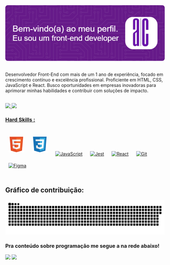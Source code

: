<div align="center">
  <img src="./banner.png" alt="Banner do perfil" />
</div>
<br>

<p>Desenvolvedor Front-End com mais de um 1 ano de experiência, focado em crescimento contínuo e excelência profissional. Proficiente em HTML, CSS, JavaScript e React. Busco oportunidades em empresas inovadoras para aprimorar minhas habilidades e contribuir com soluções de impacto.</p>

<br>
<div>
<a href="https://github.com/AndreChaibe">
<img height="180em" src="https://github-readme-stats.vercel.app/api?username=AndreChaibe&show_icons=true&theme=tokyonight&include_all_commits=true&count_private=true"/>
<img height="180em" src="https://github-readme-stats.vercel.app/api/top-langs/?username=AndreChaibe&layout=compact&langs_count=6&theme=tokyonight"/>
</div>

### Hard Skills :  
<div style="display: inline_block"><br>
<a href="https://en.wikipedia.org/wiki/HTML5" target="_blank"><img style="margin: 10px" src="https://raw.githubusercontent.com/devicons/devicon/master/icons/html5/html5-original.svg" alt="HTML5" height="50" /></a>  
<a href="https://www.w3schools.com/css/" target="_blank"><img style="margin: 10px" src="https://raw.githubusercontent.com/devicons/devicon/master/icons/css3/css3-original.svg" alt="CSS3" height="50" /></a>  
<a href="https://www.javascript.com/" target="_blank"><img style="margin: 10px" src="https://cdn.jsdelivr.net/gh/devicons/devicon@latest/icons/javascript/javascript-original.svg" alt="JavaScript" height="50" /></a>  
<a href="https://www.jestjs.io/" target="_blank"><img style="margin: 10px" src="https://cdn.jsdelivr.net/gh/devicons/devicon@latest/icons/jest/jest-plain.svg" alt="Jest" height="50" /></a>  
<a href="https://reactjs.org/" target="_blank"><img style="margin: 10px" src="https://cdn.jsdelivr.net/gh/devicons/devicon@latest/icons/react/react-original.svg" alt="React" height="50" /></a>  
<a href="https://github.com/" target="_blank"><img style="margin: 10px" src="https://cdn.jsdelivr.net/gh/devicons/devicon@latest/icons/git/git-original.svg" alt="Git" height="50" /></a>  
<a href="https://www.figma.com/" target="_blank"><img style="margin: 10px" src="https://cdn.jsdelivr.net/gh/devicons/devicon@latest/icons/figma/figma-original.svg" alt="Figma" height="50" /></a>  

</div>

<br>

## Gráfico de contribuição:
![snake gif](https://github.com/AndreChaibe/AndreChaibe/blob/output/github-contribution-grid-snake-dark.svg)

### Pra conteúdo sobre programação me segue a na rede abaixo!

<div>
  
<a href="https://www.linkedin.com/in/andre-chaibe/" target="_blank"><img src="https://img.shields.io/badge/-LinkedIn-%230077B5?style=for-the-badge&logo=linkedin&logoColor=white" target="_blank"></a>
 <a href="https://www.instagram.com/andredevcode/" target="_blank"><img src="https://img.shields.io/badge/-Instagram-%23E4405F?style=for-the-badge&logo=instagram&logoColor=white" target="_blank"></a>
</div>

